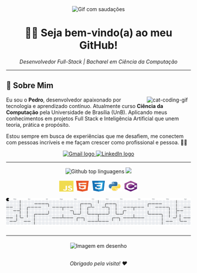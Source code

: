 <div align="center">
  <img src="https://media1.giphy.com/media/v1.Y2lkPTc5MGI3NjExeWk2MGhnNjBkMjF5azNzdWd6cndiYWthdzRoNWZsbGIwdnpnM2lybyZlcD12MV9pbnRlcm5hbF9naWZfYnlfaWQmY3Q9Zw/26xBwdIuRJiAIqHwA/giphy.gif" width="100" alt="Gif com saudações" />
</div>

<h1 align="center"> 👩‍💻 Seja bem-vindo(a) ao meu GitHub! </h1> 
<p align="center"><i>Desenvolvedor Full-Stack | Bacharel em Ciência da Computação

</i></p>

---

## 🌟 Sobre Mim

<img align="right" alt="cat-coding-gif" src="https://media.giphy.com/media/JIX9t2j0ZTN9S/giphy.gif" width="120" />

Eu sou o **Pedro**, desenvolvedor apaixonado por tecnologia e aprendizado contínuo. Atualmente curso **Ciência da Computação** pela Universidade de Brasília (UnB). Aplicando meus conhecimentos em projetos Full Stack e Inteligência Artificial que unem teoria, prática e propósito.

Estou sempre em busca de experiências que me desafiem, me conectem com pessoas incríveis e me façam crescer como profissional e pessoa. 🤝✨

<div align="center">
  <a href="mailto:pedrosilv1512@gmail.com">
    <img src="https://img.shields.io/static/v1?message=Gmail&logo=gmail&label=&color=FF6584&logoColor=white&labelColor=&style=for-the-badge" height="35" alt="Gmail logo" />
  </a> 
  <a href="https://www.linkedin.com/in/pedro-henrique-silva-sousa/">
    <img src="https://img.shields.io/static/v1?message=LinkedIn&logo=linkedin&label=&color=0077B5&logoColor=white&labelColor=&style=for-the-badge" height="35" alt="LinkedIn logo" />
  </a>
</div>

---

<div align="center">
  <img src="https://github-readme-stats.vercel.app/api/top-langs/?username=pedrosilv1514&layout=compact&langs_count=20&theme=tokyonight" alt="Github top linguagens"/>
  <img height="180em" src="https://github-readme-stats.vercel.app/api?username=pedrosilv1514&show_icons=true&theme=radical&include_all_commits=true&count_private=true"/>

  <div style="display: inline_block"><br>
    <img align="center" alt="Js" height="30" width="40" src="https://raw.githubusercontent.com/devicons/devicon/master/icons/javascript/javascript-plain.svg">
    <img align="center" alt="HTML" height="30" width="40" src="https://raw.githubusercontent.com/devicons/devicon/master/icons/html5/html5-original.svg">
    <img align="center" alt="CSS" height="30" width="40" src="https://raw.githubusercontent.com/devicons/devicon/master/icons/css3/css3-original.svg">
    <img align="center" alt="Python" height="30" width="40" src="https://raw.githubusercontent.com/devicons/devicon/master/icons/python/python-original.svg">
    <img align="center" alt="C-sharp" height="30" width="40" src="https://raw.githubusercontent.com/devicons/devicon/master/icons/csharp/csharp-original.svg">
  </div>
  
 
</div>




<br>

<picture>
  <source media="(prefers-color-scheme: dark)" srcset="https://raw.githubusercontent.com/pedrosilv1514/pedrosilv1514/output/pacman-contribution-graph-dark.svg">
  <source media="(prefers-color-scheme: light)" srcset="https://raw.githubusercontent.com/pedrosilv1514/pedrosilv1514/output/pacman-contribution-graph.svg">
  <img alt="pacman contribution graph" src="https://raw.githubusercontent.com/pedrosilv1514/pedrosilv1514/output/pacman-contribution-graph.svg">
</picture>

###
---

<!---
<img align="right" src="https://media0.giphy.com/media/v1.Y2lkPTc5MGI3NjExdm5ldGlrdDR2dDlyaTI3eHpueGNsbTl5cTRoazJ2N2p2MTJ6ZHQ2ZCZlcD12MV9pbnRlcm5hbF9naWZfYnlfaWQmY3Q9Zw/AsuCf15CIj0Va/giphy.gif" width="150" alt="Naruto hokage" />

> _"Enquanto você estiver com vontade de correr atrás dos seus sonhos... ninguém poderá te parar."_ 🧡  
> — **Naruto Uzumaki**
<br>

---
-->
<div align="center">
  <img align="middle" src="https://github.com/user-attachments/assets/2b12abaf-e288-4f33-9c7c-5cb8f77be9e3" width="350" alt="Imagem em desenho" />
</div>
<br>
<p align="center"><i>Obrigado pela visita! ❤️</i></p>


